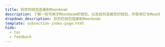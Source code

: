 ```yaml
---
title: 将您的钱包连接到Moonbeam
description: 了解一些可用于Moonbeam的钱包，以及如何连接您的钱包，并使用它与Moonbeam网络进行交互。
dropdown_description: 将您的钱包连接到Moonbeam
template: subsection-index-page.html
hide:
  - toc
  - feedback
---
```

